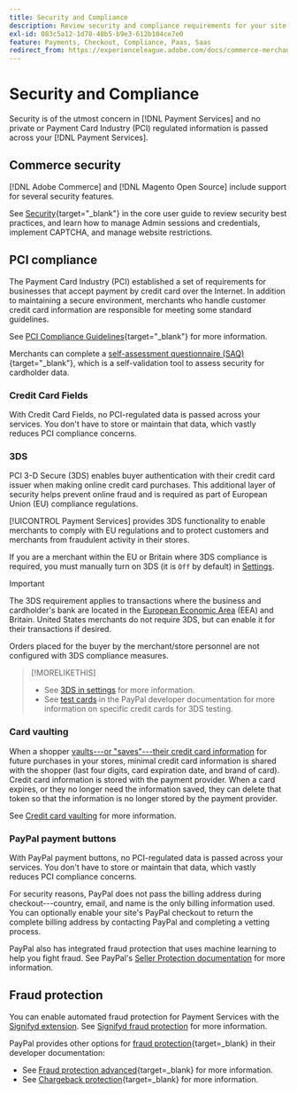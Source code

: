 ```yaml
---
title: Security and Compliance
description: Review security and compliance requirements for your site.
exl-id: 083c5a12-1d78-48b5-b9e3-612b104ce7e0
feature: Payments, Checkout, Compliance, Paas, Saas
redirect_from: https://experienceleague.adobe.com/docs/commerce-merchant-services/payment-services/security.html
---
```

# Security and Compliance

Security is of the utmost concern in [!DNL Payment Services] and no private or Payment Card Industry (PCI) regulated information is passed across your [!DNL Payment Services].

## Commerce security

[!DNL Adobe Commerce] and [!DNL Magento Open Source] include support for several security features.

See [Security](https://experienceleague.adobe.com/en/docs/commerce-admin/systems/security/security){target="_blank"} in the core user guide to review security best practices, and learn how to manage Admin sessions and credentials, implement CAPTCHA, and manage website restrictions.

## PCI compliance

The Payment Card Industry (PCI) established a set of requirements for businesses that accept payment by credit card over the Internet. In addition to maintaining a secure environment, merchants who handle customer credit card information are responsible for meeting some standard guidelines.

See [PCI Compliance Guidelines](https://experienceleague.adobe.com/en/docs/commerce-admin/start/compliance/payments/compliance-pci){target="_blank"} for more information.

Merchants can complete a [self-assessment questionnaire (SAQ)](https://www.pcisecuritystandards.org/pci_security/completing_self_assessment){target="_blank"}, which is a self-validation tool to assess security for cardholder data.

### Credit Card Fields

With Credit Card Fields, no PCI-regulated data is passed across your services. You don't have to store or maintain that data, which vastly reduces PCI compliance concerns.

### 3DS

PCI 3-D Secure (3DS) enables buyer authentication with their credit card issuer when making online credit card purchases. This additional layer of security helps prevent online fraud and is required as part of European Union (EU) compliance regulations.

[!UICONTROL Payment Services] provides 3DS functionality to enable merchants to comply with EU regulations and to protect customers and merchants from fraudulent activity in their stores.

If you are a merchant within the EU or Britain where 3DS compliance is required, you must manually turn on 3DS (it is `Off` by default) in [Settings](settings.md#credit-card-fields).

   >[!IMPORTANT]
   >
   >The 3DS requirement applies to transactions where the business and cardholder's bank are located in the [European Economic Area](https://www.efta.int/eea) (EEA) and Britain. United States merchants do not require 3DS, but can enable it for their transactions if desired.

Orders placed for the buyer by the merchant/store personnel are not configured with 3DS compliance measures.

>[!MORELIKETHIS]
>
> * See [3DS in settings](settings.md#3ds) for more information.
> * See [test cards](https://developer.paypal.com/docs/checkout/advanced/customize/3d-secure/test/) in the PayPal developer documentation for more information on specific credit cards for 3DS testing.

### Card vaulting

When a shopper [vaults---or "saves"---their credit card information](vaulting.md) for future purchases in your stores, minimal credit card information is shared with the shopper (last four digits, card expiration date, and brand of card). Credit card information is stored with the payment provider. When a card expires, or they no longer need the information saved, they can delete that token so that the information is no longer stored by the payment provider.

See [Credit card vaulting](vaulting.md) for more information.

### PayPal payment buttons

With PayPal payment buttons, no PCI-regulated data is passed across your services. You don't have to store or maintain that data, which vastly reduces PCI compliance concerns.

For security reasons, PayPal does not pass the billing address during checkout---country, email, and name is the only billing information used. You can optionally enable your site's PayPal checkout to return the complete billing address by contacting PayPal and completing a vetting process.

PayPal also has integrated fraud protection that uses machine learning to help you fight fraud. See PayPal's [Seller Protection documentation](https://www.paypal.com/us/webapps/mpp/security/seller-protection) for more information.

## Fraud protection

You can enable automated fraud protection for Payment Services with the [Signifyd extension](https://commercemarketplace.adobe.com/signifyd-module-connect.html). See [Signifyd fraud protection](fraud-protection.md) for more information.

PayPal provides other options for [fraud protection](https://www.paypal.com/us/cshelp/article/what-is-fraud-protection-help1014){target=_blank} in their developer documentation:

* See [Fraud protection advanced](https://www.paypal.com/us/enterprise/fraud-protection-advanced#fraud-protection-advanced){target=_blank} for more information.
* See [Chargeback protection](https://www.paypal.com/us/cshelp/article/what-is-chargeback-protection-help608){target=_blank} for more information.
